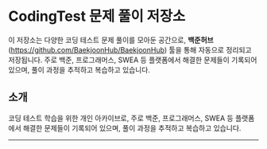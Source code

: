 # CodingTest 문제 풀이 저장소

이 저장소는 다양한 코딩 테스트 문제 풀이를 모아둔 공간으로, **백준허브**(https://github.com/BaekjoonHub/BaekjoonHub) 툴을 통해 자동으로 정리되고 저장됩니다. 주로 백준, 프로그래머스, SWEA 등 플랫폼에서 해결한 문제들이 기록되어 있으며, 풀이 과정을 추적하고 복습하고 있습니다.

## 소개
코딩 테스트 학습을 위한 개인 아카이브로, 주로 백준, 프로그래머스, SWEA 등 플랫폼에서 해결한 문제들이 기록되어 있으며, 풀이 과정을 추적하고 복습하고 있습니다.

---
